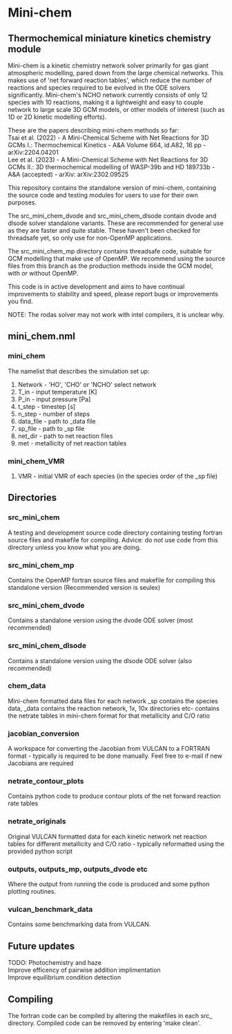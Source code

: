 # Mini-chem

## Thermochemical miniature kinetics chemistry module

Mini-chem is a kinetic chemistry network solver primarily for gas giant atmospheric modelling, pared down from the large chemical networks.
This makes use of 'net forward reaction tables', which reduce the number of reactions and species required to be evolved in the ODE solvers significantly.
Mini-chem's NCHO network currently consists of only 12 species with 10 reactions, making it a lightweight and easy to couple network to large scale 3D GCM models, or other models of interest (such as 1D or 2D kinetic modelling efforts).

These are the papers describing mini-chem methods so far: \
Tsai et al. (2022) - A Mini-Chemical Scheme with Net Reactions for 3D GCMs I.: Thermochemical Kinetics - A&A Volume 664, id.A82, 16 pp - arXiv:2204.04201 \
Lee et al. (2023) - A Mini-Chemical Scheme with Net Reactions for 3D GCMs II.: 3D thermochemical modelling of WASP-39b and HD 189733b - A&A (accepted) - arXiv: arXiv:2302.09525

This repository contains the standalone version of mini-chem, containing the source code and testing modules for users to use for their own purposes.

The src_mini_chem_dvode and src_mini_chem_dlsode contain dvode and dlsode solver standalone variants. These are recommended for general use as they are faster and quite stable.
These haven't been checked for threadsafe yet, so only use for non-OpenMP applications.

The src_mini_chem_mp directory contains threadsafe code, suitable for GCM modelling that make use of OpenMP. We recommend using the source files from this branch as the production methods inside the GCM model, with or without OpenMP.

This code is in active development and aims to have continual improvements to stability and speed, please report bugs or improvements you find.

NOTE: The rodas solver may not work with intel compilers, it is unclear why. 

## mini_chem.nml

### mini_chem

The namelist that describes the simulation set up:

1. Network - 'HO', 'CHO' or 'NCHO' select network
2. T_in - input temperature [K]
3. P_in - input pressure [Pa]
4. t_step - timestep [s]
4. n_step - number of steps
5. data_file - path to _data file
6. sp_file - path to _sp file
7. net_dir - path to net reaction files
8. met - metallicity of net reaction tables

### mini_chem_VMR

1. VMR - initial VMR of each species (in the species order of the _sp file)

## Directories

### src_mini_chem

A testing and development source code directory containing testing fortran source files and makefile for compiling. Advice: do not use code from this directory unless you know what you are doing.

### src_mini_chem_mp

Contains the OpenMP fortran source files and makefile for compiling this standalone version (Recommended version is seulex)

### src_mini_chem_dvode

Contains a standalone version using the dvode ODE solver (most recommended)

### src_mini_chem_dlsode

Contains a standalone version using the dlsode ODE solver (also recommended)

### chem_data

Mini-chem formatted data files for each network _sp contains the species data, _data contains the reaction network, 1x, 10x directories etc- contains the netrate tables in mini-chem format for that metallicity and C/O ratio

### jacobian_conversion

A workspace for converting the Jacobian from VULCAN to a FORTRAN format - typically is required to be done manually. Feel free to e-mail if new Jacobians are required

### netrate_contour_plots

Contains python code to produce contour plots of the net forward reaction rate tables

### netrate_originals

Original VULCAN formatted data for each kinetic network net reaction tables for different metallicity and C/O ratio - typically reformatted using the provided python script

### outputs, outputs_mp, outputs_dvode etc

Where the output from running the code is produced and some python plotting routines.

### vulcan_benchmark_data
 
Contains some benchmarking data from VULCAN.

## Future updates

TODO: Photochemistry and haze \
Improve efficency of pairwise addition implimentation \
Improve equilibrium condition detection

## Compiling

The fortran code can be compiled by altering the makefiles in each src_ directory.
Compiled code can be removed by entering 'make clean'.
